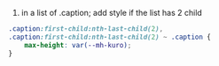 1. in a list of .caption; add style if the list has 2 child
```css
.caption:first-child:nth-last-child(2),
.caption:first-child:nth-last-child(2) ~ .caption {
	max-height: var(--mh-kuro);
}
```